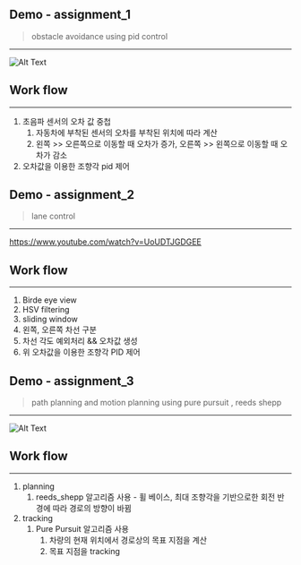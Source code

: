 ## Demo - assignment_1

> obstacle avoidance using pid control
> 

---

![Alt Text](etc/ass_1.gif)

## Work flow

---

1. 초음파 센서의 오차 값 중첩  
    1. 자동차에 부착된 센서의 오차를 부착된 위치에 따라 계산 
    2. 왼쪽 >> 오른쪽으로 이동할 때 오차가 증가, 오른쪽 >> 왼쪽으로 이동할 때 오차가 감소
2. 오차값을 이용한 조향각 pid 제어

## Demo - assignment_2

> lane control
> 

---

https://www.youtube.com/watch?v=UoUDTJGDGEE

## Work flow

---

1. Birde eye view
2. HSV filtering
3. sliding window 
4. 왼쪽, 오른쪽 차선 구분 
5. 차선 각도 예외처리 && 오차값 생성 
6. 위 오차값을 이용한 조향각 PID 제어 

## Demo - assignment_3

> path planning and motion planning using pure pursuit , reeds shepp
> 

---

![Alt Text](etc/ass_3.gif)

## Work flow

---

1. planning 
    1. reeds_shepp 알고리즘 사용 - 휠 베이스, 최대 조향각을 기반으로한 회전 반경에 따라 경로의 방향이 바뀜
2. tracking 
    1. Pure Pursuit 알고리즘 사용 
        1. 차량의 현재 위치에서 경로상의 목표 지점을 계산
        2. 목표 지점을 tracking